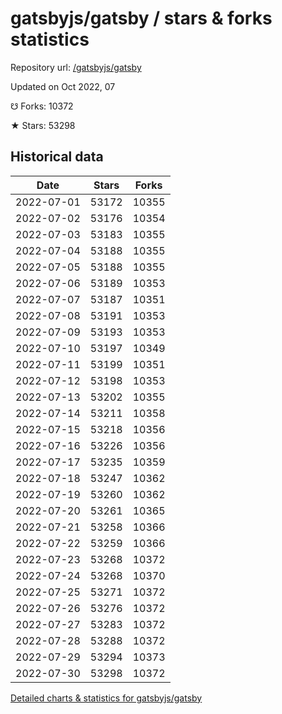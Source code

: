 # gatsbyjs/gatsby / stars & forks statistics

Repository url: [/gatsbyjs/gatsby](https://github.com/gatsbyjs/gatsby)

Updated on Oct 2022, 07

☋ Forks: 10372

★ Stars: 53298

## Historical data
| Date | Stars | Forks |
|------|-------|-------|
| 2022-07-01 | 53172 | 10355 | 
| 2022-07-02 | 53176 | 10354 | 
| 2022-07-03 | 53183 | 10355 | 
| 2022-07-04 | 53188 | 10355 | 
| 2022-07-05 | 53188 | 10355 | 
| 2022-07-06 | 53189 | 10353 | 
| 2022-07-07 | 53187 | 10351 | 
| 2022-07-08 | 53191 | 10353 | 
| 2022-07-09 | 53193 | 10353 | 
| 2022-07-10 | 53197 | 10349 | 
| 2022-07-11 | 53199 | 10351 | 
| 2022-07-12 | 53198 | 10353 | 
| 2022-07-13 | 53202 | 10355 | 
| 2022-07-14 | 53211 | 10358 | 
| 2022-07-15 | 53218 | 10356 | 
| 2022-07-16 | 53226 | 10356 | 
| 2022-07-17 | 53235 | 10359 | 
| 2022-07-18 | 53247 | 10362 | 
| 2022-07-19 | 53260 | 10362 | 
| 2022-07-20 | 53261 | 10365 | 
| 2022-07-21 | 53258 | 10366 | 
| 2022-07-22 | 53259 | 10366 | 
| 2022-07-23 | 53268 | 10372 | 
| 2022-07-24 | 53268 | 10370 | 
| 2022-07-25 | 53271 | 10372 | 
| 2022-07-26 | 53276 | 10372 | 
| 2022-07-27 | 53283 | 10372 | 
| 2022-07-28 | 53288 | 10372 | 
| 2022-07-29 | 53294 | 10373 | 
| 2022-07-30 | 53298 | 10372 | 


[Detailed charts & statistics for gatsbyjs/gatsby](https://reviewgithub.com/rep/gatsbyjs/gatsby)
